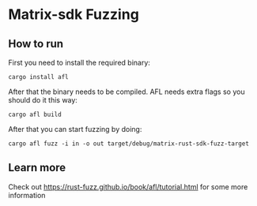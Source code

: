 # Matrix-sdk Fuzzing

## How to run

First you need to install the required binary:

```
cargo install afl
```

After that the binary needs to be compiled. AFL needs extra flags so you should do it this way:

```
cargo afl build
```

After that you can start fuzzing by doing:

```
cargo afl fuzz -i in -o out target/debug/matrix-rust-sdk-fuzz-target
```

## Learn more

Check out https://rust-fuzz.github.io/book/afl/tutorial.html for some more information